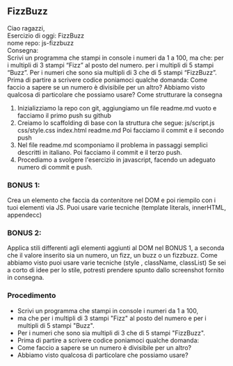 ## FizzBuzz





Ciao ragazzi,<br>
Esercizio di oggi: FizzBuzz<br>
nome repo: js-fizzbuzz<br>
Consegna:<br>
Scrivi un programma che stampi in console i numeri da 1 a 100, ma che:
per i multipli di 3 stampi “Fizz” al posto del numero.
per i multipli di 5 stampi “Buzz”.
Per i numeri che sono sia multipli di 3 che di 5 stampi “FizzBuzz”.
Prima di partire a scrivere codice poniamoci qualche domanda:
Come faccio a sapere se un numero è divisibile per un altro?
Abbiamo visto qualcosa di particolare che possiamo usare?
Come strutturare la consegna
1. Inizializziamo la repo con git, aggiungiamo un file readme.md vuoto e facciamo il primo push su github
2. Creiamo lo scaffolding di base con la struttura che segue:
js/script.js
css/style.css
index.html
readme.md
Poi facciamo il commit e il secondo push
3. Nel file readme.md scomponiamo il problema in passaggi semplici descritti in italiano. Poi facciamo il commit e il terzo push.
4. Procediamo a svolgere l'esercizio in javascript,  facendo un adeguato numero di commit e push.
### BONUS 1:
Crea un elemento che faccia da contenitore nel DOM e poi riempilo con i tuoi elementi via JS.
Puoi usare varie tecniche  (template literals, innerHTML, appendecc)
### BONUS 2:
Applica stili differenti agli elementi aggiunti al DOM nel BONUS 1, a seconda che il valore inserito sia un numero, un fizz, un buzz o un fizzbuzz.
Come abbiamo visto puoi  usare varie tecniche (style , className, classList)
 Se sei a corto di idee per lo stile, potresti prendere spunto dallo screenshot fornito in consegna.


 ### Procedimento
 - Scrivi un programma che stampi in console i numeri da 1 a 100,
 - ma che per i multipli di 3 stampi "Fizz" al posto del numero e per i multipli di 5 stampi "Buzz".
 - Per i numeri che sono sia multipli di 3 che di 5 stampi "FizzBuzz".
 - Prima di partire a scrivere codice poniamoci qualche domanda:
 - Come faccio a sapere se un numero è divisibile per un altro?
 - Abbiamo visto qualcosa di particolare che possiamo usare?